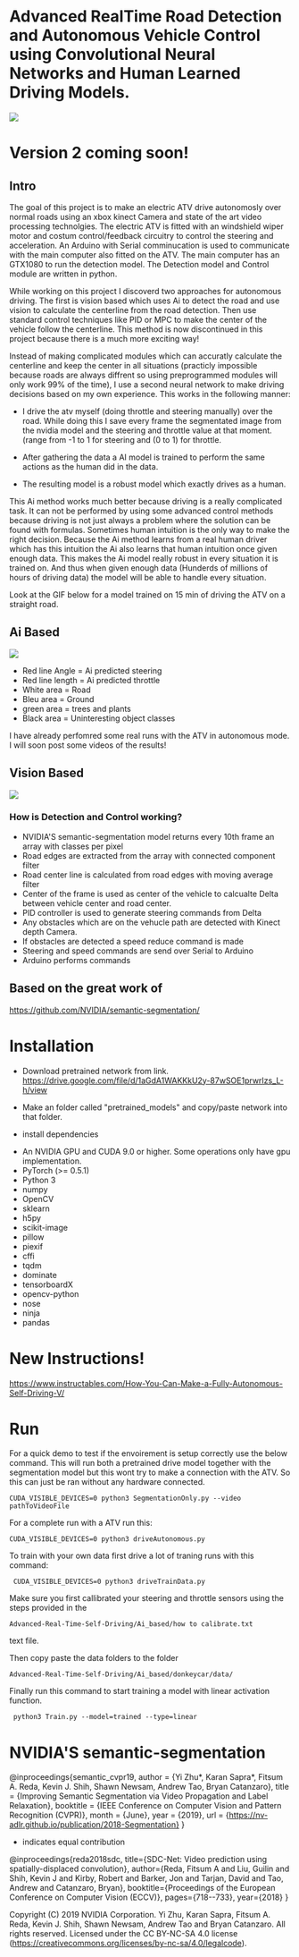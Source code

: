 # Advanced RealTime Road Detection and Autonomous Vehicle Control using Convolutional Neural Networks and Human Learned Driving Models. 

![](https://github.com/sieuwe1/Advanced-Real-Time-Self-Driving/blob/master/Ai_based/RealLifeDemo.gif)

# Version 2 coming soon!

## Intro
The goal of this project is to make an electric ATV drive autonomosly over normal roads using an xbox kinect Camera and state of the art video processing technolgies. The electric ATV is fitted with an windshield wiper motor and costum control/feedback circuitry to control the steering and acceleration. An Arduino with Serial comminucation is used to communicate with the main computer also fitted on the ATV. The main computer has an GTX1080 to run the detection model. The Detection model and Control module are written in python. 

While working on this project I discoverd two approaches for autonomous driving. The first is vision based which uses Ai to detect the road and use vision to calculate the centerline from the road detection. Then use standard control techniques like PID or MPC to make the center of the vehicle follow the centerline. This method is now discontinued in this project because there is a much more exciting way!

Instead of making complicated modules which can accuratly calculate the centerline and keep the center in all situations (practicly impossible because roads are always diffrent so using preprogrammed modules will only work 99% of the time), I use a second neural network to make driving decisions based on my own experience. This works in the following manner: 

- I drive the atv myself (doing throttle and steering manually) over the road. While doing this I save every frame the segmentated image from the nvidia model and the steering and throttle value at that moment. (range from -1 to 1 for steering and (0 to 1) for throttle.

- After gathering the data a AI model is trained to perform the same actions as the human did in the data.

- The resulting model is a robust model which exactly drives as a human. 

This Ai method works much better because driving is a really complicated task. It can not be performed by using some advanced control methods because driving is not just always a problem where the solution can be found with formulas. Sometimes human intuition is the only way to make the right decision. Because the Ai method learns from a real human driver which has this intuition the Ai also learns that human intuition once given enough data. This makes the Ai model really robust in every situation it is trained on. And thus when given enough data (Hunderds of millions of hours of driving data) the model will be able to handle every situation. 

Look at the GIF below for a model trained on 15 min of driving the ATV on a straight road. 

## Ai Based
![](https://github.com/sieuwe1/Advanced-Real-Time-Self-Driving/blob/master/Ai_based/DemoGif.gif)

- Red line Angle = Ai predicted steering
- Red line length = Ai predicted throttle 
- White area = Road
- Bleu area = Ground
- green area = trees and plants
- Black area = Uninteresting object classes

I have already perfomred some real runs with the ATV in autonomous mode. I will soon post some videos of the results! 

## Vision Based
![](https://github.com/sieuwe1/Advanced-Real-Time-Self-Driving/blob/master/Vision_based/demo.gif)

### How is Detection and Control working? 
- NVIDIA'S semantic-segmentation model returns every 10th frame an array with classes per pixel
- Road edges are extracted from the array with connected component filter
- Road center line is calculated from road edges with moving average filter
- Center of the frame is used as center of the vehicle to calcualte Delta between vehicle center and road center. 
- PID controller is used to generate steering commands from Delta
- Any obstacles which are on the vehucle path are detected with Kinect depth Camera.
- If obstacles are detected a speed reduce command is made
- Steering and speed commands are send over Serial to Arduino
- Arduino performs commands

## Based on the great work of
https://github.com/NVIDIA/semantic-segmentation/

# Installation
- Download pretrained network from link. 
https://drive.google.com/file/d/1aGdA1WAKKkU2y-87wSOE1prwrIzs_L-h/view

- Make an folder called "pretrained_models" and copy/paste network into that folder.
- install dependencies
* An NVIDIA GPU and CUDA 9.0 or higher. Some operations only have gpu implementation.
* PyTorch (>= 0.5.1)
* Python 3
* numpy
* OpenCV 
* sklearn
* h5py
* scikit-image
* pillow
* piexif
* cffi
* tqdm
* dominate
* tensorboardX
* opencv-python
* nose
* ninja
* pandas

# New Instructions!
https://www.instructables.com/How-You-Can-Make-a-Fully-Autonomous-Self-Driving-V/

# Run
For a quick demo to test if the envoirement is setup correctly use the below command. This will run both a pretrained drive model together with the segmentation model but this wont try to make a connection with the ATV. So this can just be ran without any hardware connected. 
```
CUDA_VISIBLE_DEVICES=0 python3 SegmentationOnly.py --video pathToVideoFile
```

For a complete run with a ATV run this:
```
CUDA_VISIBLE_DEVICES=0 python3 driveAutonomous.py 
```

To train with your own data first drive a lot of traning runs with this command: 
```
 CUDA_VISIBLE_DEVICES=0 python3 driveTrainData.py 
```

Make sure you first callibrated your steering and throttle sensors using the steps provided in the 
```
Advanced-Real-Time-Self-Driving/Ai_based/how to calibrate.txt
```
text file. 

Then copy paste the data folders to the folder  
```
Advanced-Real-Time-Self-Driving/Ai_based/donkeycar/data/
```

Finally run this command to start training a model with linear activation function. 
```
 python3 Train.py --model=trained --type=linear
```

# NVIDIA'S semantic-segmentation

@inproceedings{semantic_cvpr19,
  author       = {Yi Zhu*, Karan Sapra*, Fitsum A. Reda, Kevin J. Shih, Shawn Newsam, Andrew Tao, Bryan Catanzaro},
  title        = {Improving Semantic Segmentation via Video Propagation and Label Relaxation},
  booktitle    = {IEEE Conference on Computer Vision and Pattern Recognition (CVPR)},
  month        = {June},
  year         = {2019},
  url          = {https://nv-adlr.github.io/publication/2018-Segmentation}
}
* indicates equal contribution

@inproceedings{reda2018sdc,
  title={SDC-Net: Video prediction using spatially-displaced convolution},
  author={Reda, Fitsum A and Liu, Guilin and Shih, Kevin J and Kirby, Robert and Barker, Jon and Tarjan, David and Tao, Andrew and Catanzaro, Bryan},
  booktitle={Proceedings of the European Conference on Computer Vision (ECCV)},
  pages={718--733},
  year={2018}
}

Copyright (C) 2019 NVIDIA Corporation. Yi Zhu, Karan Sapra, Fitsum A. Reda, Kevin J. Shih, Shawn Newsam, Andrew Tao and Bryan Catanzaro.
All rights reserved. 
Licensed under the CC BY-NC-SA 4.0 license (https://creativecommons.org/licenses/by-nc-sa/4.0/legalcode).
